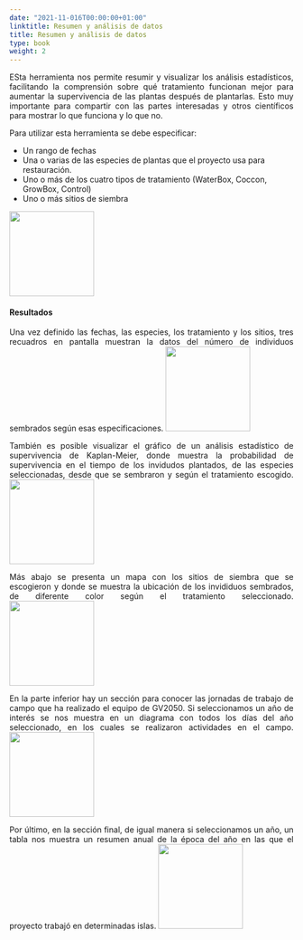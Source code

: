 ```yaml
---
date: "2021-11-016T00:00:00+01:00"
linktitle: Resumen y análisis de datos
title: Resumen y análisis de datos 
type: book
weight: 2
---
```


<p style='text-align:justify;'>
ESta herramienta nos permite resumir y visualizar los análisis estadísticos, facilitando la comprensión sobre qué tratamiento funcionan mejor para aumentar la supervivencia de las plantas después de plantarlas. Esto muy importante para compartir con las partes interesadas y otros científicos para mostrar lo que funciona y lo que no.
</p>

Para utilizar esta herramienta se debe especificar:
+ Un rango de fechas 
+ Una o varias de las especies de plantas que el proyecto usa para restauración.
+ Uno o más de los cuatro tipos de tratamiento (WaterBox, Coccon, GrowBox, Control) 
+ Uno o más sitios de siembra


<img src="/resources/hd_restor/Fig4_Restor.png" width='150'/>


#### Resultados

<p style='text-align:justify;'>
Una vez definido las fechas, las especies, los tratamiento y los sitios, tres recuadros en pantalla muestran la datos del número de individuos sembrados según esas especificaciones.


<img src="/resources/hd_restor/Fig5_Restor.png" width='150'/>

<p style='text-align:justify;'>
También es posible visualizar el gráfico de un análisis estadístico de supervivencia de Kaplan-Meier, donde muestra la probabilidad de supervivencia en el tiempo de los invidudos plantados, de las especies seleccionadas, desde que se sembraron y según el tratamiento escogido.

<img src="/resources/hd_restor/Fig6_Restor.png" width='150'/>

<p style='text-align:justify;'>
Más abajo se presenta un mapa con los sitios de siembra que se escogieron y donde se muestra la ubicación de los invididuos sembrados, de diferente color según el tratamiento seleccionado.

<img src="/resources/hd_restor/Fig7_Restor.png" width='150'/>

<p style='text-align:justify;'>
En la parte inferior hay un sección para conocer las jornadas de trabajo de campo que ha realizado el equipo de GV2050. Si seleccionamos un año de interés se nos muestra en un diagrama con todos los días del año seleccionado, en los cuales se realizaron actividades en el campo.

<img src="/resources/hd_restor/Fig8_Restor.png" width='150'/>

<p style='text-align:justify;'>
Por último, en la sección final, de igual manera si seleccionamos un año, un tabla nos muestra un resumen anual de la época del año en las que el proyecto trabajó en determinadas islas.

<img src="/resources/hd_restor/Fig9_Restor.png" width='150'/>


